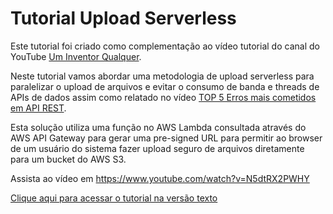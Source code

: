 # Tutorial Upload Serverless

Este tutorial foi criado como complementação ao vídeo tutorial do canal do YouTube
[Um Inventor Qualquer](https://www.youtube.com/c/UmInventorQualquer).

Neste tutorial vamos abordar uma metodologia de upload serverless para paralelizar o upload de arquivos e evitar
o consumo de banda e threads de APIs de dados assim como relatado no vídeo
[TOP 5 Erros mais cometidos em API REST](https://youtu.be/MupqhyGfuyg).

Esta solução utiliza uma função no AWS Lambda consultada através do AWS API Gateway para gerar uma pre-signed URL
para permitir ao browser de um usuário do sistema fazer upload seguro de arquivos diretamente para um bucket do
AWS S3.

Assista ao vídeo em https://www.youtube.com/watch?v=N5dtRX2PWHY

[Clique aqui para acessar o tutorial na versão texto](docs/README.md)

